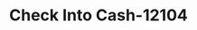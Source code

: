 ---
f_zip-code: 49048
f_state-code: MI
title: Check Into Cash-12104
f_phone: 269-381-5594
f_city-only: Kalamazoo
f_address: 5455 Gull Rd Kalamazoo
f_location-unique-id: '12104'
slug: check-into-cash-12104
updated-on: '2024-05-30T13:46:58.046Z'
created-on: '2024-05-30T13:36:59.803Z'
published-on: '2024-05-30T13:54:32.469Z'
f_city-state: cms/city/kalamazoo-mi.md
f_company: cms/company/check-into-cash.md
f_state: cms/state/michigan.md
layout: '[payday-loan].html'
tags: payday-loan
---